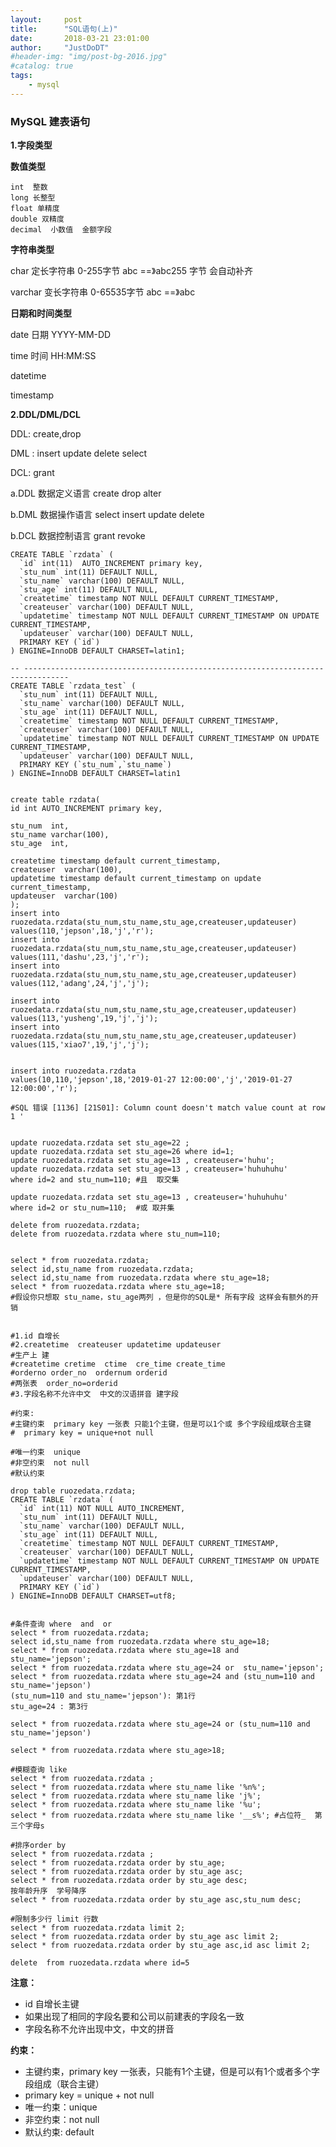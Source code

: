 ```yaml
---
layout:     post
title:      "SQL语句(上)"
date:       2018-03-21 23:01:00
author:     "JustDoDT"
#header-img: "img/post-bg-2016.jpg"
#catalog: true
tags:
    - mysql
---
```



### MySQL 建表语句
**1.字段类型**

**数值类型**

    int  整数
    long 长整型 
    float 单精度
    double 双精度
    decimal  小数值  金额字段

**字符串类型**

char    定长字符串 0-255字节    abc    ==》abc255 字节 会自动补齐   

varchar 变长字符串 0-65535字节  abc    ==》abc

**日期和时间类型**

date 日期 YYYY-MM-DD

time 时间 HH:MM:SS

datetime 

timestamp    



**2.DDL/DML/DCL**

DDL: create,drop

DML : insert update delete select

DCL: grant

a.DDL 数据定义语言  create  drop  alter

b.DML 数据操作语言  select  insert   update  delete

b.DCL 数据控制语言  grant   revoke



    CREATE TABLE `rzdata` (
      `id` int(11)  AUTO_INCREMENT primary key,
      `stu_num` int(11) DEFAULT NULL,
      `stu_name` varchar(100) DEFAULT NULL,
      `stu_age` int(11) DEFAULT NULL,
      `createtime` timestamp NOT NULL DEFAULT CURRENT_TIMESTAMP,
      `createuser` varchar(100) DEFAULT NULL,
      `updatetime` timestamp NOT NULL DEFAULT CURRENT_TIMESTAMP ON UPDATE CURRENT_TIMESTAMP,
      `updateuser` varchar(100) DEFAULT NULL,
      PRIMARY KEY (`id`)
    ) ENGINE=InnoDB DEFAULT CHARSET=latin1;
    
    -- --------------------------------------------------------------------------------
    CREATE TABLE `rzdata_test` (
      `stu_num` int(11) DEFAULT NULL,
      `stu_name` varchar(100) DEFAULT NULL,
      `stu_age` int(11) DEFAULT NULL,
      `createtime` timestamp NOT NULL DEFAULT CURRENT_TIMESTAMP,
      `createuser` varchar(100) DEFAULT NULL,
      `updatetime` timestamp NOT NULL DEFAULT CURRENT_TIMESTAMP ON UPDATE CURRENT_TIMESTAMP,
      `updateuser` varchar(100) DEFAULT NULL,
      PRIMARY KEY (`stu_num`,`stu_name`)
    ) ENGINE=InnoDB DEFAULT CHARSET=latin1
    
    
    create table rzdata(
    id int AUTO_INCREMENT primary key,
    
    stu_num  int,
    stu_name varchar(100),
    stu_age  int,
    
    createtime timestamp default current_timestamp,
    createuser  varchar(100),
    updatetime timestamp default current_timestamp on update current_timestamp,
    updateuser  varchar(100)
    );
    insert into ruozedata.rzdata(stu_num,stu_name,stu_age,createuser,updateuser) 
    values(110,'jepson',18,'j','r');
    insert into ruozedata.rzdata(stu_num,stu_name,stu_age,createuser,updateuser) 
    values(111,'dashu',23,'j','r');
    insert into ruozedata.rzdata(stu_num,stu_name,stu_age,createuser,updateuser) 
    values(112,'adang',24,'j','j');
    
    insert into ruozedata.rzdata(stu_num,stu_name,stu_age,createuser,updateuser) 
    values(113,'yusheng',19,'j','j');
    insert into ruozedata.rzdata(stu_num,stu_name,stu_age,createuser,updateuser) 
    values(115,'xiao7',19,'j','j');
    
    
    insert into ruozedata.rzdata
    values(10,110,'jepson',18,'2019-01-27 12:00:00','j','2019-01-27 12:00:00','r');
    
    #SQL 错误 [1136] [21S01]: Column count doesn't match value count at row 1 '
    
    
    update ruozedata.rzdata set stu_age=22 ;
    update ruozedata.rzdata set stu_age=26 where id=1;
    update ruozedata.rzdata set stu_age=13 , createuser='huhu'; 
    update ruozedata.rzdata set stu_age=13 , createuser='huhuhuhu' 
    where id=2 and stu_num=110; #且  取交集
    
    update ruozedata.rzdata set stu_age=13 , createuser='huhuhuhu' 
    where id=2 or stu_num=110;  #或 取并集
    
    delete from ruozedata.rzdata; 
    delete from ruozedata.rzdata where stu_num=110;
    
    
    select * from ruozedata.rzdata;
    select id,stu_name from ruozedata.rzdata;
    select id,stu_name from ruozedata.rzdata where stu_age=18;
    select * from ruozedata.rzdata where stu_age=18;
    #假设你只想取 stu_name，stu_age两列 ，但是你的SQL是* 所有字段 这样会有额外的开销
    
    
    #1.id 自增长 
    #2.createtime  createuser updatetime updateuser
    #生产上 建
    #createtime cretime  ctime  cre_time create_time
    #orderno order_no  ordernum orderid
    #两张表  order_no=orderid
    #3.字段名称不允许中文  中文的汉语拼音 建字段
    
    #约束: 
    #主键约束  primary key 一张表 只能1个主键，但是可以1个或 多个字段组成联合主键
    #  primary key = unique+not null
    
    #唯一约束  unique
    #非空约束  not null
    #默认约束  
    
    drop table ruozedata.rzdata;
    CREATE TABLE `rzdata` (
      `id` int(11) NOT NULL AUTO_INCREMENT,
      `stu_num` int(11) DEFAULT NULL,
      `stu_name` varchar(100) DEFAULT NULL,
      `stu_age` int(11) DEFAULT NULL,
      `createtime` timestamp NOT NULL DEFAULT CURRENT_TIMESTAMP,
      `createuser` varchar(100) DEFAULT NULL,
      `updatetime` timestamp NOT NULL DEFAULT CURRENT_TIMESTAMP ON UPDATE CURRENT_TIMESTAMP,
      `updateuser` varchar(100) DEFAULT NULL,
      PRIMARY KEY (`id`)
    ) ENGINE=InnoDB DEFAULT CHARSET=utf8;
    
    
    #条件查询 where  and  or
    select * from ruozedata.rzdata;
    select id,stu_name from ruozedata.rzdata where stu_age=18;
    select * from ruozedata.rzdata where stu_age=18 and  stu_name='jepson';
    select * from ruozedata.rzdata where stu_age=24 or  stu_name='jepson';
    select * from ruozedata.rzdata where stu_age=24 and (stu_num=110 and stu_name='jepson')
    (stu_num=110 and stu_name='jepson'): 第1行
    stu_age=24 : 第3行
    
    select * from ruozedata.rzdata where stu_age=24 or (stu_num=110 and stu_name='jepson')
    
    select * from ruozedata.rzdata where stu_age>18;
    
    #模糊查询 like 
    select * from ruozedata.rzdata ;
    select * from ruozedata.rzdata where stu_name like '%n%';
    select * from ruozedata.rzdata where stu_name like 'j%';
    select * from ruozedata.rzdata where stu_name like '%u';
    select * from ruozedata.rzdata where stu_name like '__s%'; #占位符_  第三个字母s
    
    #排序order by 
    select * from ruozedata.rzdata ;
    select * from ruozedata.rzdata order by stu_age;
    select * from ruozedata.rzdata order by stu_age asc;
    select * from ruozedata.rzdata order by stu_age desc;
    按年龄升序  学号降序
    select * from ruozedata.rzdata order by stu_age asc,stu_num desc;
    
    #限制多少行 limit 行数
    select * from ruozedata.rzdata limit 2;
    select * from ruozedata.rzdata order by stu_age asc limit 2;
    select * from ruozedata.rzdata order by stu_age asc,id asc limit 2;
    
    delete  from ruozedata.rzdata where id=5
    
    



**注意：**

- id 自增长主键
- 如果出现了相同的字段名要和公司以前建表的字段名一致
- 字段名称不允许出现中文，中文的拼音

**约束：**

- 主键约束，primary key 一张表，只能有1个主键，但是可以有1个或者多个字段组成（联合主键）
- primary key = unique + not null
- 唯一约束：unique
- 非空约束：not null 
- 默认约束: default
















